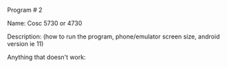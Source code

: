 Program # 2

Name: Cosc 5730 or 4730

Description: (how to run the program, phone/emulator screen size, android version ie 11)

Anything that doesn't work:
